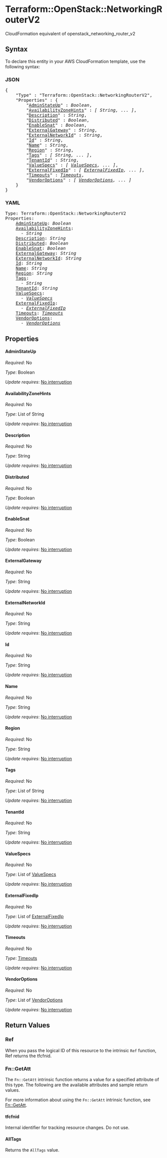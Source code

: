 # Terraform::OpenStack::NetworkingRouterV2

CloudFormation equivalent of openstack_networking_router_v2

## Syntax

To declare this entity in your AWS CloudFormation template, use the following syntax:

### JSON

<pre>
{
    "Type" : "Terraform::OpenStack::NetworkingRouterV2",
    "Properties" : {
        "<a href="#adminstateup" title="AdminStateUp">AdminStateUp</a>" : <i>Boolean</i>,
        "<a href="#availabilityzonehints" title="AvailabilityZoneHints">AvailabilityZoneHints</a>" : <i>[ String, ... ]</i>,
        "<a href="#description" title="Description">Description</a>" : <i>String</i>,
        "<a href="#distributed" title="Distributed">Distributed</a>" : <i>Boolean</i>,
        "<a href="#enablesnat" title="EnableSnat">EnableSnat</a>" : <i>Boolean</i>,
        "<a href="#externalgateway" title="ExternalGateway">ExternalGateway</a>" : <i>String</i>,
        "<a href="#externalnetworkid" title="ExternalNetworkId">ExternalNetworkId</a>" : <i>String</i>,
        "<a href="#id" title="Id">Id</a>" : <i>String</i>,
        "<a href="#name" title="Name">Name</a>" : <i>String</i>,
        "<a href="#region" title="Region">Region</a>" : <i>String</i>,
        "<a href="#tags" title="Tags">Tags</a>" : <i>[ String, ... ]</i>,
        "<a href="#tenantid" title="TenantId">TenantId</a>" : <i>String</i>,
        "<a href="#valuespecs" title="ValueSpecs">ValueSpecs</a>" : <i>[ <a href="valuespecs.md">ValueSpecs</a>, ... ]</i>,
        "<a href="#externalfixedip" title="ExternalFixedIp">ExternalFixedIp</a>" : <i>[ <a href="externalfixedip.md">ExternalFixedIp</a>, ... ]</i>,
        "<a href="#timeouts" title="Timeouts">Timeouts</a>" : <i><a href="timeouts.md">Timeouts</a></i>,
        "<a href="#vendoroptions" title="VendorOptions">VendorOptions</a>" : <i>[ <a href="vendoroptions.md">VendorOptions</a>, ... ]</i>
    }
}
</pre>

### YAML

<pre>
Type: Terraform::OpenStack::NetworkingRouterV2
Properties:
    <a href="#adminstateup" title="AdminStateUp">AdminStateUp</a>: <i>Boolean</i>
    <a href="#availabilityzonehints" title="AvailabilityZoneHints">AvailabilityZoneHints</a>: <i>
      - String</i>
    <a href="#description" title="Description">Description</a>: <i>String</i>
    <a href="#distributed" title="Distributed">Distributed</a>: <i>Boolean</i>
    <a href="#enablesnat" title="EnableSnat">EnableSnat</a>: <i>Boolean</i>
    <a href="#externalgateway" title="ExternalGateway">ExternalGateway</a>: <i>String</i>
    <a href="#externalnetworkid" title="ExternalNetworkId">ExternalNetworkId</a>: <i>String</i>
    <a href="#id" title="Id">Id</a>: <i>String</i>
    <a href="#name" title="Name">Name</a>: <i>String</i>
    <a href="#region" title="Region">Region</a>: <i>String</i>
    <a href="#tags" title="Tags">Tags</a>: <i>
      - String</i>
    <a href="#tenantid" title="TenantId">TenantId</a>: <i>String</i>
    <a href="#valuespecs" title="ValueSpecs">ValueSpecs</a>: <i>
      - <a href="valuespecs.md">ValueSpecs</a></i>
    <a href="#externalfixedip" title="ExternalFixedIp">ExternalFixedIp</a>: <i>
      - <a href="externalfixedip.md">ExternalFixedIp</a></i>
    <a href="#timeouts" title="Timeouts">Timeouts</a>: <i><a href="timeouts.md">Timeouts</a></i>
    <a href="#vendoroptions" title="VendorOptions">VendorOptions</a>: <i>
      - <a href="vendoroptions.md">VendorOptions</a></i>
</pre>

## Properties

#### AdminStateUp

_Required_: No

_Type_: Boolean

_Update requires_: [No interruption](https://docs.aws.amazon.com/AWSCloudFormation/latest/UserGuide/using-cfn-updating-stacks-update-behaviors.html#update-no-interrupt)

#### AvailabilityZoneHints

_Required_: No

_Type_: List of String

_Update requires_: [No interruption](https://docs.aws.amazon.com/AWSCloudFormation/latest/UserGuide/using-cfn-updating-stacks-update-behaviors.html#update-no-interrupt)

#### Description

_Required_: No

_Type_: String

_Update requires_: [No interruption](https://docs.aws.amazon.com/AWSCloudFormation/latest/UserGuide/using-cfn-updating-stacks-update-behaviors.html#update-no-interrupt)

#### Distributed

_Required_: No

_Type_: Boolean

_Update requires_: [No interruption](https://docs.aws.amazon.com/AWSCloudFormation/latest/UserGuide/using-cfn-updating-stacks-update-behaviors.html#update-no-interrupt)

#### EnableSnat

_Required_: No

_Type_: Boolean

_Update requires_: [No interruption](https://docs.aws.amazon.com/AWSCloudFormation/latest/UserGuide/using-cfn-updating-stacks-update-behaviors.html#update-no-interrupt)

#### ExternalGateway

_Required_: No

_Type_: String

_Update requires_: [No interruption](https://docs.aws.amazon.com/AWSCloudFormation/latest/UserGuide/using-cfn-updating-stacks-update-behaviors.html#update-no-interrupt)

#### ExternalNetworkId

_Required_: No

_Type_: String

_Update requires_: [No interruption](https://docs.aws.amazon.com/AWSCloudFormation/latest/UserGuide/using-cfn-updating-stacks-update-behaviors.html#update-no-interrupt)

#### Id

_Required_: No

_Type_: String

_Update requires_: [No interruption](https://docs.aws.amazon.com/AWSCloudFormation/latest/UserGuide/using-cfn-updating-stacks-update-behaviors.html#update-no-interrupt)

#### Name

_Required_: No

_Type_: String

_Update requires_: [No interruption](https://docs.aws.amazon.com/AWSCloudFormation/latest/UserGuide/using-cfn-updating-stacks-update-behaviors.html#update-no-interrupt)

#### Region

_Required_: No

_Type_: String

_Update requires_: [No interruption](https://docs.aws.amazon.com/AWSCloudFormation/latest/UserGuide/using-cfn-updating-stacks-update-behaviors.html#update-no-interrupt)

#### Tags

_Required_: No

_Type_: List of String

_Update requires_: [No interruption](https://docs.aws.amazon.com/AWSCloudFormation/latest/UserGuide/using-cfn-updating-stacks-update-behaviors.html#update-no-interrupt)

#### TenantId

_Required_: No

_Type_: String

_Update requires_: [No interruption](https://docs.aws.amazon.com/AWSCloudFormation/latest/UserGuide/using-cfn-updating-stacks-update-behaviors.html#update-no-interrupt)

#### ValueSpecs

_Required_: No

_Type_: List of <a href="valuespecs.md">ValueSpecs</a>

_Update requires_: [No interruption](https://docs.aws.amazon.com/AWSCloudFormation/latest/UserGuide/using-cfn-updating-stacks-update-behaviors.html#update-no-interrupt)

#### ExternalFixedIp

_Required_: No

_Type_: List of <a href="externalfixedip.md">ExternalFixedIp</a>

_Update requires_: [No interruption](https://docs.aws.amazon.com/AWSCloudFormation/latest/UserGuide/using-cfn-updating-stacks-update-behaviors.html#update-no-interrupt)

#### Timeouts

_Required_: No

_Type_: <a href="timeouts.md">Timeouts</a>

_Update requires_: [No interruption](https://docs.aws.amazon.com/AWSCloudFormation/latest/UserGuide/using-cfn-updating-stacks-update-behaviors.html#update-no-interrupt)

#### VendorOptions

_Required_: No

_Type_: List of <a href="vendoroptions.md">VendorOptions</a>

_Update requires_: [No interruption](https://docs.aws.amazon.com/AWSCloudFormation/latest/UserGuide/using-cfn-updating-stacks-update-behaviors.html#update-no-interrupt)

## Return Values

### Ref

When you pass the logical ID of this resource to the intrinsic `Ref` function, Ref returns the tfcfnid.

### Fn::GetAtt

The `Fn::GetAtt` intrinsic function returns a value for a specified attribute of this type. The following are the available attributes and sample return values.

For more information about using the `Fn::GetAtt` intrinsic function, see [Fn::GetAtt](https://docs.aws.amazon.com/AWSCloudFormation/latest/UserGuide/intrinsic-function-reference-getatt.html).

#### tfcfnid

Internal identifier for tracking resource changes. Do not use.

#### AllTags

Returns the <code>AllTags</code> value.

